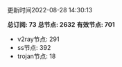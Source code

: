 更新时间2022-08-28 14:30:13

**总订阅: 73**
**总节点: 2632**
**有效节点: 701**
- v2ray节点: 291
- ss节点: 392
- trojan节点: 18
